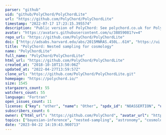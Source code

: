 ```yaml
---
parser: "github"
uid: "github/PolyChord/PolyChordLite"
url: "https://github.com/PolyChord/PolyChordLite"
timestamp: "2022-07-17 17:23:15.395574"
description: "Public version of PolyChord: See polychord.co.uk for PolyChordPro"
avatar: "https://avatars.githubusercontent.com/u/38859081?v=4"
repo_url: "https://github.com/PolyChord/PolyChordLite"
doi: ["http://adsabs.harvard.edu/abs/2015MNRAS.450L..61H", "https://ui.adsabs.harvard.edu/abs/2015ascl.soft02011H/abstract"]
title: "PolyChord: Nested sampling for cosmology"
name: "PolyChordLite"
full_name: "PolyChord/PolyChordLite"
html_url: "https://github.com/PolyChord/PolyChordLite"
created_at: "2018-10-10T13:50:06Z"
updated_at: "2022-04-27T13:59:57Z"
clone_url: "https://github.com/PolyChord/PolyChordLite.git"
homepage: "https://polychord.io/"
size: 1545
stargazers_count: 55
watchers_count: 55
language: "Fortran"
open_issues_count: 11
license: {"key": "other", "name": "Other", "spdx_id": "NOASSERTION", "url": null, "node_id": "MDc6TGljZW5zZTA="}
subscribers_count: 6
owner: {"html_url": "https://github.com/PolyChord", "avatar_url": "https://avatars.githubusercontent.com/u/38859081?v=4", "login": "PolyChord", "type": "Organization"}
topics: ["bayesian-inference", "nested-sampling", "astronomy", "cosmology", "particle-physics", "sampling-methods", "statistics", "polychord", "log-likelihood", "mpi", "posterior", "openmpi", "gfortran"]
date: "2023-04-22 14:19:43.960713"
---
```

